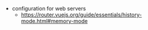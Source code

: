 
* configuration for web servers
  * https://router.vuejs.org/guide/essentials/history-mode.html#memory-mode

